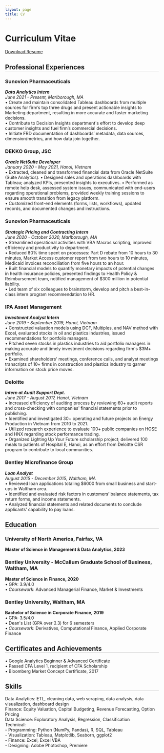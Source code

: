 ```yaml
---
layout: page
title: CV
---
```

<div class="sidebar-right" style="background-color:#202020"></div>
<h1 class="page-title">Curriculum Vitae</h1>
<style>
	h2{
		border-bottom: 0.75px solid #c5c5c5;
	}
</style>

[Download Resume](https://pab-nguyen.github.io/assets/file/Resume_PhanNguyen.pdf)

## Professional Experiences 
### Sunovion Pharmaceuticals  
***Data Analytics Intern***   
*June 2021 - Present, Marlborough, MA*  
• Create and maintain consolidated Tableau dashboards from multiple sources for firm’s top three drugs and present actionable insights to Marketing department, resulting in more accurate and faster marketing decisions.  
• Contribute to Decision Insights department's effort to develop deep customer insights and fuel firm’s commercial decisions.  
• Initiate FRD documentation of dashboards’ metadata, data sources, dimension/metrics, and how data join together.  


### DEKKO Group, JSC  
***Oracle NetSuite Developer***  
*January 2020 - May 2021, Hanoi, Vietnam*  
• Extracted, cleaned and transformed financial data from Oracle NetSuite (Suite Analytics).
• Designed sales and operations dashboards with Tableau; analyzed KPIs, presented insights to executives.
• Performed as remote help desk, assessed system issues, communicated with end-users regarding operational problems, provided weekly training sessions to ensure smooth transition from legacy platform.  
• Customized front-end elements (forms, lists, workflows), updated records, and documented changes and instructions.  

### Sunovion Pharmaceuticals       
***Strategic Pricing and Contracting Intern***     
*June 2020 - October 2020, Marlborough, MA*  
• Streamlined operational activities with VBA Macros scripting, improved efficiency and productivity to department.  
• Reduced 80% time spent on processes: Part D rebate from 10 hours to 30 minutes, Market Access customer report from two hours to 10 minutes, Medicaid invoices reconciliation from five hours to an hour.  
• Built financial models to quantify monetary impacts of potential changes in health insurance policies, presented findings to Health Policy & Reimbursement team, notified management of $300 million in potential liability.   
• Led team of six colleagues to brainstorm, develop and pitch a best-in-class intern program recommendation to HR.   

### IPA Asset Management      
***Investment Analyst Intern***        
*June 2019 - September 2019, Hanoi, Vietnam*     
• Constructed valuation models using DCF, Multiples, and NAV method with Excel, evaluated stocks in oil and plastics industries, issued recommendations for portfolio managers.   
• Pitched seven stocks in plastics industries to aid portfolio managers in making accurate and timely investment decisions regarding firm's $3M+ portfolio.   
• Examined shareholders' meetings, conference calls, and analyst meetings transcripts of 10+ firms in construction and plastics industry to garner information on stock price moves.  

### Deloitte     
***Intern at Audit Support Dept.***    
*June 2017 - August 2017, Hanoi, Vietnam*      
• Increased efficiency of auditing process by reviewing 60+ audit reports
and cross-checking with companies' financial statements prior to publishing.  
• Identified and investigated 30+ operating and future projects on Energy
Production in Vietnam from 2010 to 2021.   
• Utilized research experience to evaluate 100+ public companies on HOSE
and HNX regarding stock performance trading.  
• Organized Lighting Up Your Future scholarship project; delivered 100 meals
to patients of Hospital E, Hanoi, as an effort from Deloitte CSR program to
contribute to local communities.  

### Bentley Microfinance Group     
***Loan Analyst***    
*August 2015 - December 2015, Waltham, MA*     
• Reviewed loan applications totaling $6000 from small business and start-ups
in Waltham area.  
• Identified and evaluated risk factors in customers’ balance statements, tax
return forms, and income statements.  
• Analyzed financial statements and related documents to conclude applicants’
capability to pay loans.  


## Education
### University of North America, Fairfax, VA
**Master of Science in Management & Data Analytics, 2023**  
### Bentley University - McCallum Graduate School of Business, Waltham, MA 
**Master of Science in Finance, 2020**  
• GPA: 3.9/4.0  
• *Coursework*: Advanced Managerial Finance, Market & Investments   
### Bentley University, Waltham, MA   
**Bachelor of Science in Corporate Finance, 2019**   
• GPA: 3.5/4.0   
• Dean's List (GPA over 3.3) for 6 semesters  
• *Coursework*: Derivatives, Computational Finance, Applied Corporate Finance  
  
  
## Certificates and Achievements  
• Google Analytics Beginner & Advanced Certificate  
• Passed CFA Level 1, recipient of CFA Scholarship   
• Bloomberg Market Concept Certificate, 2017   
  
  
## Skills  
Data Analytics: ETL, cleaning data, web scraping, data analysis, data visualization, dashboard design  
Finance: Equity Valuation, Capital Budgeting, Revenue Forecasting, Option Pricing   
Data Science: Exploratory Analysis, Regression, Classification   
Technical:  
	- Programming: Python (NumPy, Pandas), R, SQL, Tableau   
	- Visualization: Tableau, Matplotlib, Seaborn, ggplot2   
	- Finance: Excel, Excel VBA   
	- Designing: Adobe Photoshop, Premiere     

